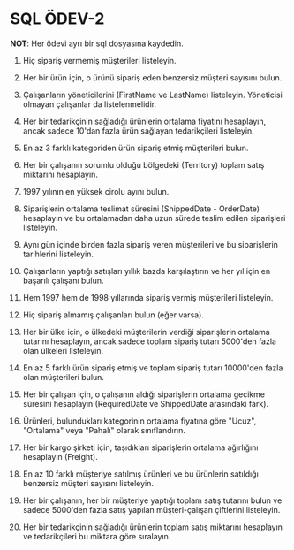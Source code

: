# SQL ÖDEV-2

**NOT**: Her ödevi ayrı bir sql dosyasına kaydedin.

1. Hiç sipariş vermemiş müşterileri listeleyin.

2. Her bir ürün için, o ürünü sipariş eden benzersiz müşteri sayısını bulun.

3. Çalışanların yöneticilerini (FirstName ve LastName) listeleyin. Yöneticisi olmayan çalışanlar da listelenmelidir.

4. Her bir tedarikçinin sağladığı ürünlerin ortalama fiyatını hesaplayın, ancak sadece 10'dan fazla ürün sağlayan tedarikçileri listeleyin.

5. En az 3 farklı kategoriden ürün sipariş etmiş müşterileri bulun.

6. Her bir çalışanın sorumlu olduğu bölgedeki (Territory) toplam satış miktarını hesaplayın.

7. 1997 yılının en yüksek cirolu ayını bulun.

8. Siparişlerin ortalama teslimat süresini (ShippedDate - OrderDate) hesaplayın ve bu ortalamadan daha uzun sürede teslim edilen siparişleri listeleyin.

9. Aynı gün içinde birden fazla sipariş veren müşterileri ve bu siparişlerin tarihlerini listeleyin.

10. Çalışanların yaptığı satışları yıllık bazda karşılaştırın ve her yıl için en başarılı çalışanı bulun.

11. Hem 1997 hem de 1998 yıllarında sipariş vermiş müşterileri listeleyin.

12. Hiç sipariş almamış çalışanları bulun (eğer varsa).

13. Her bir ülke için, o ülkedeki müşterilerin verdiği siparişlerin ortalama tutarını hesaplayın, ancak sadece toplam sipariş tutarı 5000'den fazla olan ülkeleri listeleyin.

14. En az 5 farklı ürün sipariş etmiş ve toplam sipariş tutarı 10000'den fazla olan müşterileri bulun.

15. Her bir çalışan için, o çalışanın aldığı siparişlerin ortalama gecikme süresini hesaplayın (RequiredDate ve ShippedDate arasındaki fark).

16. Ürünleri, bulundukları kategorinin ortalama fiyatına göre "Ucuz", "Ortalama" veya "Pahalı" olarak sınıflandırın.

17. Her bir kargo şirketi için, taşıdıkları siparişlerin ortalama ağırlığını hesaplayın (Freight).

18. En az 10 farklı müşteriye satılmış ürünleri ve bu ürünlerin satıldığı benzersiz müşteri sayısını listeleyin.

19. Her bir çalışanın, her bir müşteriye yaptığı toplam satış tutarını bulun ve sadece 5000'den fazla satış yapılan müşteri-çalışan çiftlerini listeleyin.

20. Her bir tedarikçinin sağladığı ürünlerin toplam satış miktarını hesaplayın ve tedarikçileri bu miktara göre sıralayın.
